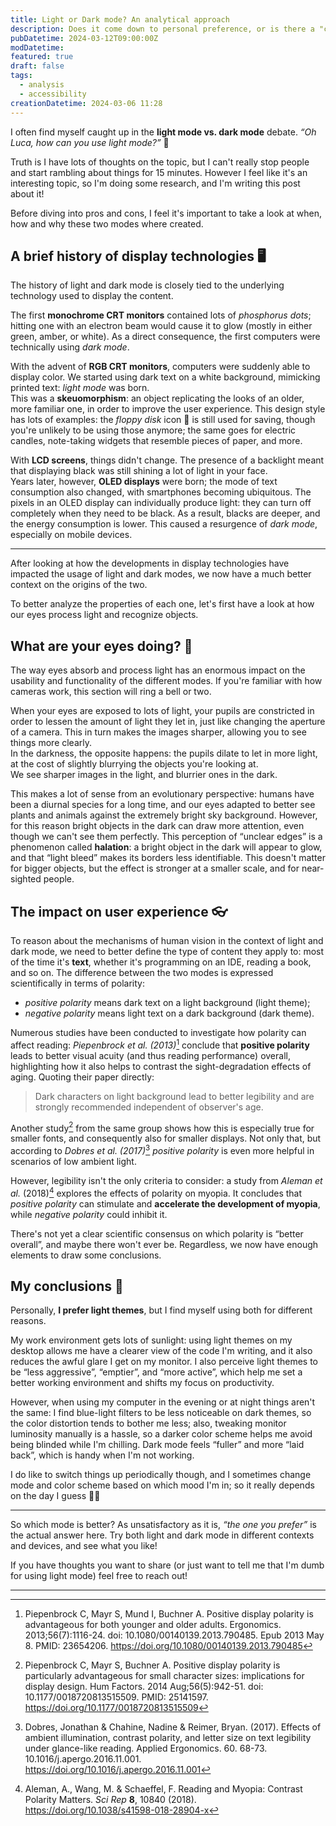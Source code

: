 ```yaml
---
title: Light or Dark mode? An analytical approach
description: Does it come down to personal preference, or is there a "correct" choice?
pubDatetime: 2024-03-12T09:00:00Z
modDatetime:
featured: true
draft: false
tags:
  - analysis
  - accessibility
creationDatetime: 2024-03-06 11:28
---
```


I often find myself caught up in the **light mode vs. dark mode** debate. _“Oh Luca, how can you use light mode?”_ 🙈

Truth is I have lots of thoughts on the topic, but I can't really stop people and start rambling about things for 15 minutes. However I feel like it's an interesting topic, so I'm doing some research, and I'm writing this post about it!

Before diving into pros and cons, I feel it's important to take a look at when, how and why these two modes where created.

## A brief history of display technologies 🖥️

The history of light and dark mode is closely tied to the underlying technology used to display the content.

The first **monochrome CRT monitors** contained lots of _phosphorus dots_; hitting one with an electron beam would cause it to glow (mostly in either green, amber, or white). As a direct consequence, the first computers were technically using _dark mode_.

With the advent of **RGB CRT monitors**, computers were suddenly able to display color. We started using dark text on a white background, mimicking printed text: _light mode_ was born.  
This was a **skeuomorphism**: an object replicating the looks of an older, more familiar one, in order to improve the user experience. This design style has lots of examples: the _floppy disk_ icon 💾 is still used for saving, though you're unlikely to be using those anymore; the same goes for electric candles, note-taking widgets that resemble pieces of paper, and more.

With **LCD screens**, things didn't change. The presence of a backlight meant that displaying black was still shining a lot of light in your face.  
Years later, however, **OLED displays** were born; the mode of text consumption also changed, with smartphones becoming ubiquitous. The pixels in an OLED display can individually produce light: they can turn off completely when they need to be black. As a result, blacks are deeper, and the energy consumption is lower. This caused a resurgence of _dark mode_, especially on mobile devices.

---

After looking at how the developments in display technologies have impacted the usage of light and dark modes, we now have a much better context on the origins of the two.

To better analyze the properties of each one, let's first have a look at how our eyes process light and recognize objects.

## What are your eyes doing? 👀

The way eyes absorb and process light has an enormous impact on the usability and functionality of the different modes. If you're familiar with how cameras work, this section will ring a bell or two.

When your eyes are exposed to lots of light, your pupils are constricted in order to lessen the amount of light they let in, just like changing the aperture of a camera. This in turn makes the images sharper, allowing you to see things more clearly.  
In the darkness, the opposite happens: the pupils dilate to let in more light, at the cost of slightly blurrying the objects you're looking at.  
We see sharper images in the light, and blurrier ones in the dark.

This makes a lot of sense from an evolutionary perspective: humans have been a diurnal species for a long time, and our eyes adapted to better see plants and animals against the extremely bright sky background. However, for this reason bright objects in the dark can draw more attention, even though we can't see them perfectly. This perception of “unclear edges” is a phenomenon called **halation**: a bright object in the dark will appear to glow, and that “light bleed” makes its borders less identifiable. This doesn't matter for bigger objects, but the effect is stronger at a smaller scale, and for near-sighted people.

## The impact on user experience 👓

To reason about the mechanisms of human vision in the context of light and dark mode, we need to better define the type of content they apply to: most of the time it's **text**, whether it's programming on an IDE, reading a book, and so on. The difference between the two modes is expressed scientifically in terms of polarity:

- _positive polarity_ means dark text on a light background (light theme);
- _negative polarity_ means light text on a dark background (dark theme).

Numerous studies have been conducted to investigate how polarity can affect reading: _Piepenbrock et al. (2013)_[^1] conclude that **positive polarity** leads to better visual acuity (and thus reading performance) overall, highlighting how it also helps to contrast the sight-degradation effects of aging. Quoting their paper directly:

> Dark characters on light background lead to better legibility and are strongly recommended independent of observer's age.

Another study[^2] from the same group shows how this is especially true for smaller fonts, and consequently also for smaller displays. Not only that, but according to _Dobres et al. (2017)_[^3] _positive polarity_ is even more helpful in scenarios of low ambient light.

However, legibility isn't the only criteria to consider: a study from _Aleman et al._ (2018)[^4] explores the effects of polarity on myopia. It concludes that _positive polarity_ can stimulate and **accelerate the development of myopia**, while _negative polarity_ could inhibit it.

There's not yet a clear scientific consensus on which polarity is “better overall”, and maybe there won't ever be. Regardless, we now have enough elements to draw some conclusions.

## My conclusions 🌻

Personally, **I prefer light themes**, but I find myself using both for different reasons.

My work environment gets lots of sunlight: using light themes on my desktop allows me have a clearer view of the code I'm writing, and it also reduces the awful glare I get on my monitor. I also perceive light themes to be “less aggressive”, “emptier”, and “more active”, which help me set a better working environment and shifts my focus on productivity.

However, when using my computer in the evening or at night things aren't the same: I find blue-light filters to be less noticeable on dark themes, so the color distortion tends to bother me less; also, tweaking monitor luminosity manually is a hassle, so a darker color scheme helps me avoid being blinded while I'm chilling. Dark mode feels “fuller” and more “laid back”, which is handy when I'm not working.

I do like to switch things up periodically though, and I sometimes change mode and color scheme based on which mood I'm in; so it really depends on the day I guess 🤷🏻

---

So which mode is better? As unsatisfactory as it is, _“the one you prefer”_ is the actual answer here. Try both light and dark mode in different contexts and devices, and see what you like!

If you have thoughts you want to share (or just want to tell me that I'm dumb for using light mode) feel free to reach out!

---

[^1]: Piepenbrock C, Mayr S, Mund I, Buchner A. Positive display polarity is advantageous for both younger and older adults. Ergonomics. 2013;56(7):1116-24. doi: 10.1080/00140139.2013.790485. Epub 2013 May 8. PMID: 23654206. https://doi.org/10.1080/00140139.2013.790485
[^2]: Piepenbrock C, Mayr S, Buchner A. Positive display polarity is particularly advantageous for small character sizes: implications for display design. Hum Factors. 2014 Aug;56(5):942-51. doi: 10.1177/0018720813515509. PMID: 25141597. https://doi.org/10.1177/0018720813515509
[^3]: Dobres, Jonathan & Chahine, Nadine & Reimer, Bryan. (2017). Effects of ambient illumination, contrast polarity, and letter size on text legibility under glance-like reading. Applied Ergonomics. 60. 68-73. 10.1016/j.apergo.2016.11.001. https://doi.org/10.1016/j.apergo.2016.11.001
[^4]: Aleman, A., Wang, M. & Schaeffel, F. Reading and Myopia: Contrast Polarity Matters. *Sci Rep* **8**, 10840 (2018). https://doi.org/10.1038/s41598-018-28904-x
